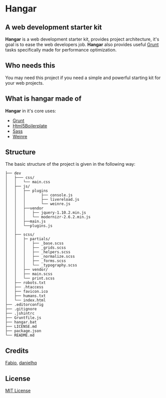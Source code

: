 # Hangar #

## A web development starter kit  ##

**Hangar** is a web development starter kit, provides project architecture, it's goal is to ease the web developers job.
**Hangar** also provides useful [Grunt]("http://gruntjs.com/") tasks specifically made for performance optimization.


## Who needs this ##

You may need this project if you need a simple and powerful starting kit for your web projects.


## What is hangar made of ##

**Hangar** in it's core uses:

- [Grunt](http://gruntjs.com/)
- [Html5Boilerplate](http://html5boilerplate.com/)
- [Sass](http://sass-lang.com/)
- [Weinre](http://people.apache.org/~pmuellr/weinre/docs/latest/)


## Structure

The basic structure of the project is given in the following way:

```
├── dev
│   ├─── css/
│   │	└── main.css
│   ├── js/
│   │ 	├── plugins
│   │   │ 		├── console.js
│   │   │ 	 	├── livereload.js
│   │   │		└── weinre.js
│   │	├──vendor
│   │   │	├── jquery-1.10.2.min.js
│   │   │	└── modernizr-2.6.2.min.js
│   │ 	├──main.js
│   │ 	└──plugins.js
│   │
│	├── scss/
│   │	├─ partials/
│   │   │	├── _base.scss
│   │   │	├── _grids.scss
│   │   │	├── _helpers.scss
│   │   │	├── _normalize.scss
│   │   │	├── _forms.scss
│   │   │	└── _typography.scss
│   │	├── vendor/
│   │	├── main.scss
│   │	└── print.scss
│	├── robots.txt
│	├── .htaccess
│	├── favicon.ico
│	├── humans.txt
│	└── index.html
├── .editorconfig
├── .gitignore
├── .jshintrc
├── Gruntfile.js
├── hangar.bat
├── LICENSE.md
├── package.json
└── README.md
```

## Credits

[Fabio](http://www.fabioquarantini.com), [danielhq](https://twitter.com/ildaniel8)


## License

[MIT License](http://opensource.org/licenses/MIT)
